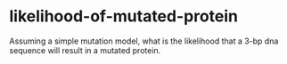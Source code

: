 # likelihood-of-mutated-protein

Assuming a simple mutation model, what is the likelihood that a 3-bp dna sequence
will result in a mutated protein.
